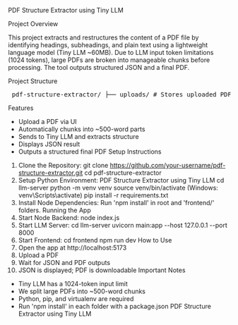 PDF Structure Extractor using Tiny LLM

Project Overview

This project extracts and restructures the content of a PDF file by identifying headings, subheadings, and
plain text using a lightweight language model (Tiny LLM ~60MB). Due to LLM input token limitations (1024
tokens), large PDFs are broken into manageable chunks before processing. The tool outputs structured
JSON and a final PDF.

Project Structure

<pre> pdf-structure-extractor/ ├── uploads/ # Stores uploaded PDF files ├── index.js # Main backend entry (Node.js) ├── processpdf.js # PDF splitting and processing logic ├── frontend/ # React + Vite frontend │ ├── public/ │ ├── src/ │ ├── package.json │ └── ... ├── llm-server/ # FastAPI-based Python LLM handler │ ├── main.py │ ├── download_model.py │ ├── requirements.txt │ └── ... ├── .gitignore └── README.md </pre>
Features
- Upload a PDF via UI
- Automatically chunks into ~500-word parts
- Sends to Tiny LLM and extracts structure
- Displays JSON result
- Outputs a structured final PDF
Setup Instructions
1. Clone the Repository:
 git clone https://github.com/your-username/pdf-structure-extractor.git
 cd pdf-structure-extractor
2. Setup Python Environment:
PDF Structure Extractor using Tiny LLM
 cd llm-server
 python -m venv venv
 source venv/bin/activate (Windows: venv\Scripts\activate)
 pip install -r requirements.txt
3. Install Node Dependencies:
 Run 'npm install' in root and 'frontend/' folders.
Running the App
1. Start Node Backend:
 node index.js
2. Start LLM Server:
 cd llm-server
 uvicorn main:app --host 127.0.0.1 --port 8000
3. Start Frontend:
 cd frontend
 npm run dev
How to Use
1. Open the app at http://localhost:5173
2. Upload a PDF
3. Wait for JSON and PDF outputs
4. JSON is displayed; PDF is downloadable
Important Notes
- Tiny LLM has a 1024-token input limit
- We split large PDFs into ~500-word chunks
- Python, pip, and virtualenv are required
- Run 'npm install' in each folder with a package.json
PDF Structure Extractor using Tiny LLM
